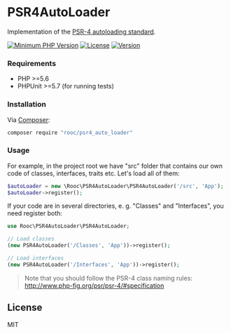 # PSR4AutoLoader

Implementation of the [PSR-4 autoloading standard](http://www.php-fig.org/psr/psr-4/).

[![Minimum PHP Version](https://img.shields.io/badge/php-%3E%3D%205.6-8892BF.svg)](https://php.net/)
[![License](https://img.shields.io/badge/license-MIT-blue.svg)](https://opensource.org/licenses/MIT)
[![Version](https://img.shields.io/badge/version-1.0-brightgreen.svg)](https://github.com/roocster/psr4_auto_loader/tree/v1)

### Requirements

 - PHP >=5.6
 - PHPUnit >=5.7 (for running tests)

### Installation

Via [Composer](https://getcomposer.org/):

```sh
composer require "rooc/psr4_auto_loader"
```

### Usage

For example, in the project root we have "src" folder that contains our own code of classes, interfaces, traits etc. Let's load all of them:

```php
$autoLoader = new \Rooc\PSR4AutoLoader\PSR4AutoLoader('/src', 'App');
$autoLoader->register();
```

If your code are in several directories, e. g. "Classes" and "Interfaces", you need register both:

```php
use Rooc\PSR4AutoLoader\PSR4AutoLoader;

// Load classes
(new PSR4AutoLoader('/Classes', 'App'))->register();

// Load interfaces
(new PSR4AutoLoader('/Interfaces', 'App'))->register();
```

> Note that you should follow the PSR-4 class naming rules: http://www.php-fig.org/psr/psr-4/#specification

License
----

MIT